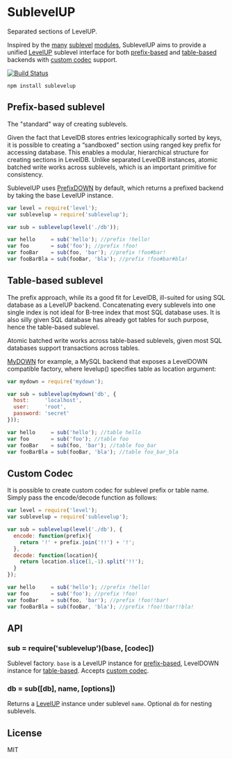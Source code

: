 # SublevelUP

Separated sections of LevelUP.

Inspired by the 
[many](https://github.com/dominictarr/level-sublevel) [sublevel](https://github.com/mafintosh/subleveldown) [modules](https://github.com/stagas/sublevel), 
SublevelUP aims to provide a unified [LevelUP](https://github.com/Level/levelup) sublevel interface for both 
[prefix-based](#prefix-based-sublevel) and 
[table-based](#table-based-sublevel) 
backends with [custom codec](#custom-codec) support.

[![Build Status](https://travis-ci.org/cshum/sublevelup.svg)](https://travis-ci.org/cshum/sublevelup)


```
npm install sublevelup
```

## Prefix-based sublevel

The "standard" way of creating sublevels.

Given the fact that LevelDB stores entries lexicographically sorted by keys,
it is possible to creating a “sandboxed” section using ranged key prefix for accessing database.
This enables a modular, hierarchical structure for creating sections in LevelDB. 
Unlike separated LevelDB instances, atomic batched write works across sublevels, which is an important primitive for consistency.

SublevelUP uses [PrefixDOWN](https://github.com/cshum/prefixdown/) by default, which returns a prefixed backend by taking the base LevelUP instance. 

```js
var level = require('level');
var sublevelup = require('sublevelup');

var sub = sublevelup(level('./db'));

var hello     = sub('hello'); //prefix !hello!
var foo       = sub('foo'); //prefix !foo!
var fooBar    = sub(foo, 'bar'); //prefix !foo#bar!
var fooBarBla = sub(fooBar, 'bla'); //prefix !foo#bar#bla!

```

## Table-based sublevel

The prefix approach, while its a good fit for LevelDB, ill-suited for using SQL database as a LevelUP backend.
Concatenating every sublevels into one single index is not ideal for B-tree index that most SQL database uses.
It is also silly given SQL database has already got tables for such purpose, hence the table-based sublevel.

Atomic batched write works across table-based sublevels, given most SQL databases support transactions across tables. 

[MyDOWN](https://github.com/cshum/mydown) for example, a MySQL backend that exposes a LevelDOWN compatible factory, where levelup() specifies table as location argument:

```js
var mydown = require('mydown');

var sub = sublevelup(mydown('db', {
  host:     'localhost',
  user:     'root',
  password: 'secret'
}));

var hello     = sub('hello'); //table hello
var foo       = sub('foo'); //table foo
var fooBar    = sub(foo, 'bar'); //table foo_bar
var fooBarBla = sub(fooBar, 'bla'); //table foo_bar_bla

```

## Custom Codec

It is possible to create custom codec for sublevel prefix or table name. Simply pass the encode/decode function as follows:

```js
var level = require('level');
var sublevelup = require('sublevelup');

var sub = sublevelup(level('./db'), {
  encode: function(prefix){
    return '!' + prefix.join('!!') + '!';
  },
  decode: function(location){
    return location.slice(1,-1).split('!!');
  }
});

var hello     = sub('hello'); //prefix !hello!
var foo       = sub('foo'); //prefix !foo!
var fooBar    = sub(foo, 'bar'); //prefix !foo!!bar!
var fooBarBla = sub(fooBar, 'bla'); //prefix !foo!!bar!!bla!

```

## API

### sub = require('sublevelup')(base, [codec])

Sublevel factory. `base` is a LevelUP instance for 
[prefix-based](#prefix-based-sublevel), LevelDOWN instance for 
[table-based](#table-based-sublevel).
Accepts [custom codec](#custom-codec).

### db = sub([db], name, [options])

Returns a [LevelUP](https://github.com/Level/levelup) instance under sublevel `name`. Optional `db` for nesting sublevels.

## License

MIT
